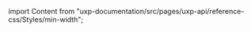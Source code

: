 
import Content from "uxp-documentation/src/pages/uxp-api/reference-css/Styles/min-width";

<Content query="product=photoshop"/>
